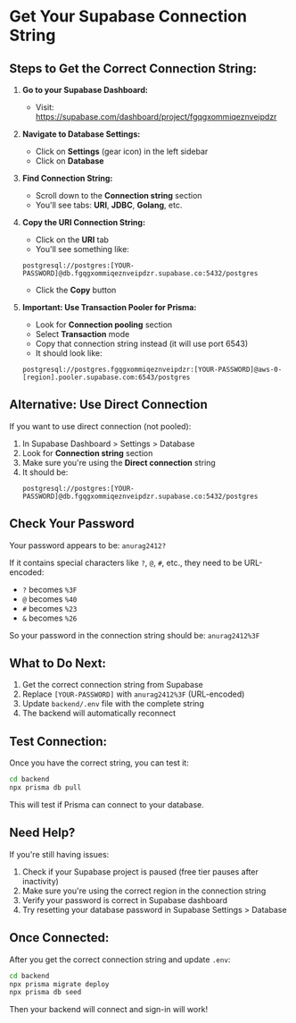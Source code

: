 # Get Your Supabase Connection String

## Steps to Get the Correct Connection String:

1. **Go to your Supabase Dashboard:**
   - Visit: https://supabase.com/dashboard/project/fgqgxommiqeznveipdzr

2. **Navigate to Database Settings:**
   - Click on **Settings** (gear icon) in the left sidebar
   - Click on **Database**

3. **Find Connection String:**
   - Scroll down to the **Connection string** section
   - You'll see tabs: **URI**, **JDBC**, **Golang**, etc.

4. **Copy the URI Connection String:**
   - Click on the **URI** tab
   - You'll see something like:
   ```
   postgresql://postgres:[YOUR-PASSWORD]@db.fgqgxommiqeznveipdzr.supabase.co:5432/postgres
   ```
   - Click the **Copy** button

5. **Important: Use Transaction Pooler for Prisma:**
   - Look for **Connection pooling** section
   - Select **Transaction** mode
   - Copy that connection string instead (it will use port 6543)
   - It should look like:
   ```
   postgresql://postgres.fgqgxommiqeznveipdzr:[YOUR-PASSWORD]@aws-0-[region].pooler.supabase.com:6543/postgres
   ```

## Alternative: Use Direct Connection

If you want to use direct connection (not pooled):

1. In Supabase Dashboard > Settings > Database
2. Look for **Connection string** section
3. Make sure you're using the **Direct connection** string
4. It should be:
   ```
   postgresql://postgres:[YOUR-PASSWORD]@db.fgqgxommiqeznveipdzr.supabase.co:5432/postgres
   ```

## Check Your Password

Your password appears to be: `anurag2412?`

If it contains special characters like `?`, `@`, `#`, etc., they need to be URL-encoded:
- `?` becomes `%3F`
- `@` becomes `%40`
- `#` becomes `%23`
- `&` becomes `%26`

So your password in the connection string should be: `anurag2412%3F`

## What to Do Next:

1. Get the correct connection string from Supabase
2. Replace `[YOUR-PASSWORD]` with `anurag2412%3F` (URL-encoded)
3. Update `backend/.env` file with the complete string
4. The backend will automatically reconnect

## Test Connection:

Once you have the correct string, you can test it:

```bash
cd backend
npx prisma db pull
```

This will test if Prisma can connect to your database.

## Need Help?

If you're still having issues:
1. Check if your Supabase project is paused (free tier pauses after inactivity)
2. Make sure you're using the correct region in the connection string
3. Verify your password is correct in Supabase dashboard
4. Try resetting your database password in Supabase Settings > Database

## Once Connected:

After you get the correct connection string and update `.env`:

```bash
cd backend
npx prisma migrate deploy
npx prisma db seed
```

Then your backend will connect and sign-in will work!

